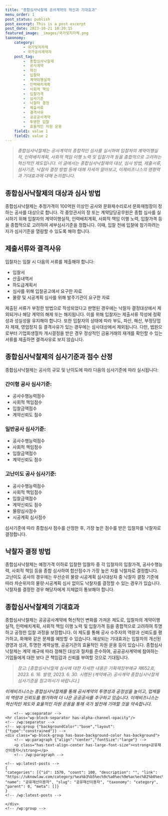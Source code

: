 ```yaml
---
title: "종합심사낙찰제 공사계약의 혁신과 기대효과"
menu_order: 1
post_status: publish
post_excerpt: This is a post excerpt
post_date: 2023-10-21 10:20:15
featured_image: _images/국가및지자체.png
taxonomy:
    category:
        - 국가및지자체
        - 국가공사계약자
    post_tag:
        -  종합심사낙찰제
        -  공사계약
        -  혁신
        -  입찰자
        -  계약이행실적
        -  인력배치계획
        -  사회적 책임
        -  입찰가격
        -  심사기준
        -  낙찰자 결정
        -  제출서류
        -  결격사유
        -  공공공사계약
        -  투명한 입찰
        -  효율적인 자원 운용
    field1: value 1
    field2: value 2
---
```




> *종합심사낙찰제는 공사계약의 종합적인 심사를 실시하여 입찰자의 계약이행실적, 인력배치계획, 사회적 책임 이행 노력 및 입찰가격 등을 종합적으로 고려하는 혁신적인 제도입니다. 이 글에서는 종합심사낙찰제의 대상, 심사 방법, 제출서류, 심사기준, 낙찰자 결정 방법 등에 대해 자세히 알아보고, 이제비즈니스의 영향력과 기대효과에 대해 논의합니다.*

## 종합심사낙찰제의 대상과 심사 방법

종합심사낙찰제는 추정가격이 100억원 이상인 공사와 문화재수리로서 문화재청장이 정하는 공사를 대상으로 합니다. 각 중앙관서의 장 또는 계약담당공무원은 종합 심사를 실시하기 위해 입찰자의 계약이행실적, 인력배치계획, 사회적 책임 이행 노력, 입찰가격 등을 종합적으로 고려하여 세부심사기준을 정합니다. 이때, 입찰 전에 입찰에 참가하려는 자가 심사기준을 열람할 수 있도록 해야 합니다.

## 제출서류와 결격사유

입찰자는 입찰 시 다음의 서류를 제출해야 합니다:

- 입찰서
- 산출내역서
- 하도급계획서
- 심사를 위해 입찰공고에서 요구한 자료
- 물량 및 시공계획 심사를 위해 발주기관이 요구한 자료

제출된 서류가 부정한 방법으로 작성되었다고 판명된 경우에는 낙찰자 결정대상에서 제외되거나 해당 계약의 해제 또는 해지됩니다. 이를 위해 입찰자는 제출서류 작성에 정확성과 성실성을 유지해야 합니다. 또한 입찰자의 상태에 따라 부도, 파산, 해산, 부정당업자 제재, 영업정지 등 결격사유가 있는 경우에는 심사대상에서 제외됩니다. 다만, 법원으로부터 기업회생절차 개시결정을 받은 경우 정상적인 금융거래의 재개를 확인할 수 있는 서류를 제출하면 결격사유로 보지 않습니다.

## 종합심사낙찰제의 심사기준과 점수 산정

종합심사낙찰제는 공사의 규모 및 난이도에 따라 다음의 심사기준에 따라 실시됩니다:

### 간이형 공사 심사기준:

- 공사수행능력점수
- 사회적 책임점수
- 입찰금액점수
- 계약신뢰도 점수

### 일반공사 심사기준:

- 공사수행능력점수
- 사회적 책임점수
- 입찰금액점수
- 계약신뢰도 점수

### 고난이도 공사 심사기준:

- 공사수행능력점수
- 사회적 책임점수
- 입찰금액점수
- 계약신뢰도 점수
- 물량심사점수
- 시공계획 심사점수

심사기준에 따라 종합심사 점수를 산정한 후, 가장 높은 점수를 받은 입찰자를 낙찰자로 결정합니다.

## 낙찰자 결정 방법

종합심사낙찰제는 예정가격 이하로 입찰한 입찰자 중 각 입찰자의 입찰가격, 공사수행능력, 사회적 책임 등을 종합 심사하여 합산점수가 가장 높은 자를 낙찰자로 결정합니다. 고난이도 공사의 경우에는 우선순위 물량·시공계획 심사대상자 중 낙찰자 결정 기준에 따라 차순위자의 물량·시공계획 심사 없이도 낙찰자를 결정할 수 있는 경우가 있습니다. 낙찰자를 결정한 경우 해당자에게 지체없이 통보해야 합니다.

## 종합심사낙찰제의 기대효과

종합심사낙찰제는 공공공사계약에 혁신적인 변화를 가져온 제도로, 입찰자의 계약이행실적, 인력배치계획, 사회적 책임 이행 노력 및 입찰가격 등을 종합적으로 고려하여 투명하고 공정한 입찰 과정을 보장합니다. 이 제도를 통해 공사 수주자의 역량과 신뢰도를 평가하고, 화재와 같은 문제를 예방할 수 있습니다. 예상되는 기대효과는 입찰자의 개선된 경영과 성과, 투명한 계약실행, 공공기관의 효율적인 자원 운용 등이 있습니다. 종합심사낙찰제는 계약 예규에 따라 정해진 대상과 절차를 준수하여, 공공공사계약에 참여하는 기업들에게 대한 보다 큰 책임감과 신뢰를 부여할 것으로 기대됩니다.

> *참고: [종합심사낙찰제 심사에 대한 자세한 내용은 기획재정부예규 제652호, 2023. 6. 16. 발령, 2023. 6. 30. 시행된 (계약예규) 공사계약 종합심사낙찰제 심사기준을 참고하시기 바랍니다.]*


*이제비즈니스는 종합심사낙찰제를 통해 공사계약의 투명성과 공정성을 높이고, 업체들의 역량과 신뢰도를 평가하여 더 나은 공공공사를 추구하고 있습니다. 이제비즈니스는 혁신적인 제도와 효율적인 자원 운용을 통해 국가 발전에 기여할 것을 약속합니다.*

        <!-- wp:separator -->
    <hr class="wp-block-separator has-alpha-channel-opacity"/>
    <!-- /wp:separator -->
    <!-- wp:group {"backgroundColor":"base","layout":{"type":"constrained"}} -->
    <div class="wp-block-group has-base-background-color has-background">
        <!-- wp:paragraph {"align":"center","fontSize":"large"} -->
        <p class="has-text-align-center has-large-font-size"><strong>공유재산이용자</strong></p>
        <!-- /wp:paragraph -->
        
    <!-- wp:latest-posts -->
    {
    "categories": [{"id": 1570, "count": 100, "description": "", "link": "https://uknowlaw.com/category/%ea%b3%b5%ec%9c%a0%ec%9e%ac%ec%82%b0%ec%9d%b4%ec%9a%a9%ec%9e%90/", "name": "공유재산이용자", "slug": "공유재산이용자", "taxonomy": "category", "parent": 0, "meta": []}
    }
    <!-- /wp:latest-posts -->
    
    </div>
    <!-- /wp:group -->
    